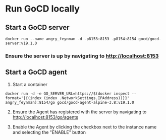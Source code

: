 # Run GoCD locally

## Start a GoCD server

```
docker run --name angry_feynman -d -p8153:8153 -p8154:8154 gocd/gocd-server:v19.1.0

```

### Ensure the server is up by navigating to [http://localhost:8153](http://localhost:8153)

## Start a GoCD agent

1. Start a container

```
docker run -d -e GO_SERVER_URL=https://$(docker inspect --format='{{(index (index .NetworkSettings.IPAddress))}}' angry_feynman):8154/go gocd/gocd-agent-alpine-3.8:v19.1.0

```

2. Ensure the Agent has registered with the server by navigating to [http://localhost:8153/go/agents](http://localhost:8153/go/agents#!/agentState/asc/)

3. Enable the Agent by clicking the checkbox next to the instance name and selecting the "ENABLE" button
